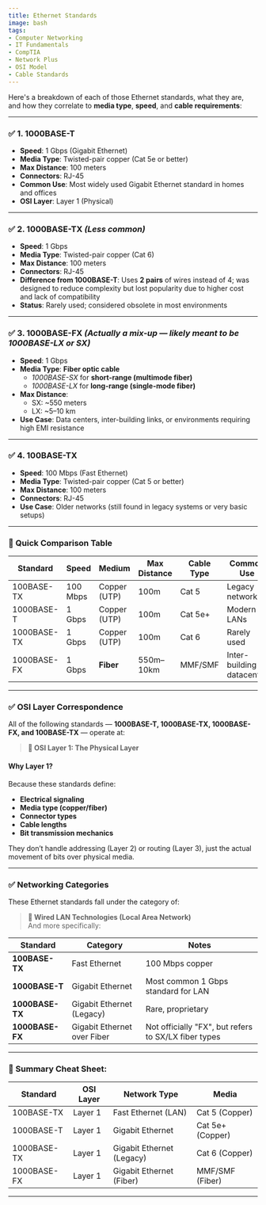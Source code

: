 ```yaml
---
title: Ethernet Standards
image: bash
tags:
- Computer Networking
- IT Fundamentals
- CompTIA
- Network Plus
- OSI Model
- Cable Standards
---
```


Here's a breakdown of each of those Ethernet standards, what they are, and how they correlate to **media type**, **speed**, and **cable requirements**:

---

### ✅ **1. 1000BASE-T**
- **Speed**: 1 Gbps (Gigabit Ethernet)
- **Media Type**: Twisted-pair copper (Cat 5e or better)
- **Max Distance**: 100 meters
- **Connectors**: RJ-45
- **Common Use**: Most widely used Gigabit Ethernet standard in homes and offices  
- **OSI Layer**: Layer 1 (Physical)

---

### ✅ **2. 1000BASE-TX** *(Less common)*
- **Speed**: 1 Gbps
- **Media Type**: Twisted-pair copper (Cat 6)
- **Max Distance**: 100 meters
- **Connectors**: RJ-45
- **Difference from 1000BASE-T**: Uses **2 pairs** of wires instead of 4; was designed to reduce complexity but lost popularity due to higher cost and lack of compatibility  
- **Status**: Rarely used; considered obsolete in most environments

---

### ✅ **3. 1000BASE-FX** *(Actually a mix-up — likely meant to be 1000BASE-LX or SX)*
- **Speed**: 1 Gbps
- **Media Type**: **Fiber optic cable**
  - *1000BASE-SX* for **short-range (multimode fiber)**  
  - *1000BASE-LX* for **long-range (single-mode fiber)**
- **Max Distance**:
  - SX: ~550 meters  
  - LX: ~5–10 km
- **Use Case**: Data centers, inter-building links, or environments requiring high EMI resistance

---

### ✅ **4. 100BASE-TX**
- **Speed**: 100 Mbps (Fast Ethernet)
- **Media Type**: Twisted-pair copper (Cat 5 or better)
- **Max Distance**: 100 meters
- **Connectors**: RJ-45
- **Use Case**: Older networks (still found in legacy systems or very basic setups)

---

### 🔁 Quick Comparison Table

| Standard       | Speed    | Medium        | Max Distance | Cable Type   | Common Use        |
|----------------|----------|---------------|---------------|--------------|-------------------|
| 100BASE-TX     | 100 Mbps | Copper (UTP)  | 100m          | Cat 5        | Legacy networks   |
| 1000BASE-T     | 1 Gbps   | Copper (UTP)  | 100m          | Cat 5e+      | Modern LANs       |
| 1000BASE-TX    | 1 Gbps   | Copper (UTP)  | 100m          | Cat 6        | Rarely used       |
| 1000BASE-FX    | 1 Gbps   | **Fiber**     | 550m–10km     | MMF/SMF      | Inter-building / datacenter |

---

### ✅ **OSI Layer Correspondence**

All of the following standards — **1000BASE-T, 1000BASE-TX, 1000BASE-FX, and 100BASE-TX** — operate at:

> **📍 OSI Layer 1: The Physical Layer**

#### Why Layer 1?
Because these standards define:
- **Electrical signaling**
- **Media type (copper/fiber)**
- **Connector types**
- **Cable lengths**
- **Bit transmission mechanics**

They don’t handle addressing (Layer 2) or routing (Layer 3), just the actual movement of bits over physical media.

---

### ✅ **Networking Categories**

These Ethernet standards fall under the category of:

> **📂 Wired LAN Technologies (Local Area Network)**  
And more specifically:

| Standard        | Category                | Notes |
|-----------------|-------------------------|-------|
| **100BASE-TX**   | Fast Ethernet            | 100 Mbps copper |
| **1000BASE-T**   | Gigabit Ethernet         | Most common 1 Gbps standard for LAN |
| **1000BASE-TX**  | Gigabit Ethernet (Legacy)| Rare, proprietary |
| **1000BASE-FX**  | Gigabit Ethernet over Fiber | Not officially "FX", but refers to SX/LX fiber types |

---

### 🧠 Summary Cheat Sheet:

| Standard        | OSI Layer | Network Type        | Media         |
|-----------------|------------|----------------------|----------------|
| 100BASE-TX      | Layer 1    | Fast Ethernet (LAN)  | Cat 5 (Copper) |
| 1000BASE-T      | Layer 1    | Gigabit Ethernet      | Cat 5e+ (Copper) |
| 1000BASE-TX     | Layer 1    | Gigabit Ethernet (Legacy) | Cat 6 (Copper) |
| 1000BASE-FX     | Layer 1    | Gigabit Ethernet (Fiber) | MMF/SMF (Fiber) |

---
